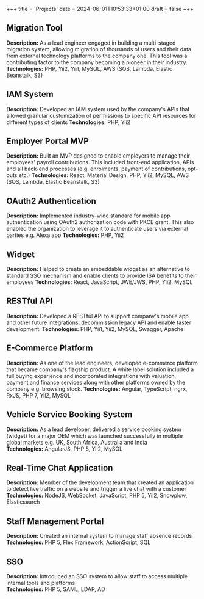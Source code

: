 +++
title = 'Projects'
date = 2024-06-01T10:53:33+01:00
draft = false
+++

## Migration Tool

**Description:** As a lead engineer engaged in building a multi-staged migration system, allowing migration of thousands
of users and their data from external technology platforms to the company one. This tool was a contributing factor to
the company becoming a pioneer in their industry.  
**Technologies:** PHP, Yii2, Yii1, MySQL, AWS (SQS, Lambda, Elastic Beanstalk, S3)

## IAM System

**Description:** Developed an IAM system used by the company's APIs that allowed granular customization of permissions
to specific API resources for different types of clients
**Technologies:** PHP, Yii2

## Employer Portal MVP

**Description:** Built an MVP designed to enable employers to manage their employees' payroll contributions.
This included front-end application, APIs and all back-end processes (e.g. enrolments, payment of contributions,
opt-outs etc.)
**Technologies:** React, Material Design, PHP, Yii2, MySQL, AWS (SQS, Lambda, Elastic Beanstalk, S3)

## OAuth2 Authentication

**Description:** Implemented industry-wide standard for mobile app authentication using OAuth2 authorization
code with PKCE grant. This also enabled the organization to leverage it to authenticate users via external parties e.g.
Alexa app
**Technologies:** PHP, Yii2

## Widget

**Description:** Helped to create an embeddable widget as an alternative to standard SSO mechanism and enable clients to
provide ISA benefits to their employees
**Technologies:** React, JavaScript, JWE/JWS, PHP, Yii2, MySQL

## RESTful API

**Description:** Developed a RESTful API to support company's mobile app and other future integrations,
decommission legacy API and enable faster development.
**Technologies:** PHP, Yii1, Yii2, MySQL, Swagger, Apache

## E-Commerce Platform

**Description:** As one of the lead engineers, developed e-commerce platform that became company's flagship
product. A white label solution included a full buying experience and incorporated integrations with valuation, payment
and finance services along with other platforms owned by the company e.g. browsing stock.
**Technologies:** Angular, TypeScript, ngrx, RxJS, PHP 7, Yii2, MySQL

## Vehicle Service Booking System

**Description:** As a lead developer, delivered a service booking system (widget) for a major OEM which was
launched successfully in multiple global markets e.g. UK, South Africa, Australia and India  
**Technologies:** AngularJS, PHP 5, Yii2, MySQL

## Real-Time Chat Application

**Description:** Member of the development team that created an application to detect live traffic on a website and
trigger a live chat with a customer  
**Technologies:** NodeJS, WebSocket, JavaScript, PHP 5, Yii2, Snowplow, Elasticsearch

## Staff Management Portal

**Description:** Created an internal system to manage staff absence records    
**Technologies:** PHP 5, Flex Framework, ActionScript, SQL

## SSO

**Description:** Introduced an SSO system to allow staff to access multiple internal tools and platforms  
**Technologies:** PHP 5, SAML, LDAP, AD


